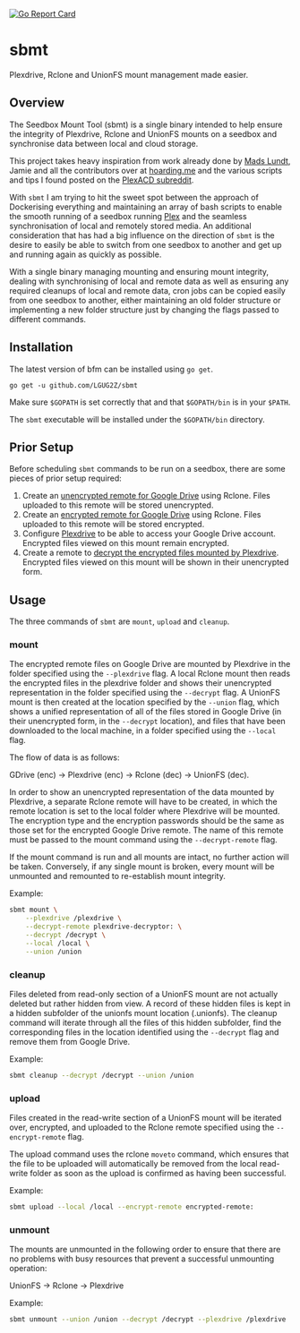 [![Go Report Card](https://goreportcard.com/badge/github.com/lgug2z/sbmt)](https://goreportcard.com/report/github.com/lgug2z/sbmt)

# sbmt
Plexdrive, Rclone and UnionFS mount management made easier.

## Overview
The Seedbox Mount Tool (sbmt) is a single binary intended to help ensure the integrity
of Plexdrive, Rclone and UnionFS mounts on a seedbox and synchronise data between local
and cloud storage.

This project takes heavy inspiration from work already done by [Mads Lundt](https://github.com/madslundt/docker-cloud-media-scripts),
Jamie and all the contributors over at [hoarding.me](https://hoarding.me/) and the various
scripts and tips I found posted on the [PlexACD subreddit](https://reddit.com/r/plexacd).

With `sbmt` I am trying to hit the sweet spot between the approach of Dockerising everything
and maintaining an array of bash scripts to enable the smooth running of a seedbox running
[Plex](https://plex.tv) and the seamless synchronisation of local and remotely stored media.
An additional consideration that has had a big influence on the direction of `sbmt` is
the desire to easily be able to switch from one seedbox to another and get up and running
again as quickly as possible.

With a single binary managing mounting and ensuring mount integrity, dealing with synchronising
of local and remote data as well as ensuring any required cleanups of local and remote data,
cron jobs can be copied easily from one seedbox to another, either maintaining an old folder
structure or implementing a new folder structure just by changing the flags passed to different
commands.

## Installation
The latest version of bfm can be installed using `go get`.

```
go get -u github.com/LGUG2Z/sbmt
```

Make sure `$GOPATH` is set correctly that and that `$GOPATH/bin` is in your `$PATH`.

The `sbmt` executable will be installed under the `$GOPATH/bin` directory.

## Prior Setup
Before scheduling `sbmt` commands to be run on a seedbox, there are some pieces of prior
setup required:

1. Create an [unencrypted remote for Google Drive](https://rclone.org/drive/) using Rclone. 
Files uploaded to this remote will be stored unencrypted.
2. Create an [encrypted remote for Google Drive](https://rclone.org/drive/) using Rclone.
Files uploaded to this remote will be stored encrypted.
3. Configure [Plexdrive](https://github.com/dweidenfeld/plexdrive) to be able to access your Google Drive account.
Encrypted files viewed on this mount remain encrypted.
4. Create a remote to [decrypt the encrypted files mounted by Plexdrive](https://github.com/dweidenfeld/plexdrive/issues/206).
Encrypted files viewed on this mount will be shown in their unencrypted form.

## Usage

The three commands of `sbmt` are `mount`, `upload` and `cleanup`.

### mount

The encrypted remote files on Google Drive are mounted by Plexdrive in the folder
specified using the `--plexdrive` flag. A local Rclone mount then reads the
encrypted files in the plexdrive folder and shows their unencrypted representation
in the folder specified using the `--decrypt` flag. A UnionFS mount is then
created at the location specified by the `--union` flag, which shows a unified
representation of all of the files stored in Google Drive (in their unencrypted
form, in the `--decrypt` location), and files that have been downloaded to
the local machine, in a folder specified using the `--local` flag.

The flow of data is as follows:

GDrive (enc) -> Plexdrive (enc) -> Rclone (dec) -> UnionFS (dec).

In order to show an unencrypted representation of the data mounted by Plexdrive,
a separate Rclone remote will have to be created, in which the remote location
is set to the local folder where Plexdrive will be mounted. The encryption type
and the encryption passwords should be the same as those set for the encrypted
Google Drive remote. The name of this remote must be passed to the mount command
using the `--decrypt-remote` flag.

If the mount command is run and all mounts are intact, no further action will be
taken. Conversely, if any single mount is broken, every mount will be unmounted
and remounted to re-establish mount integrity.

Example:

```bash
sbmt mount \
    --plexdrive /plexdrive \
    --decrypt-remote plexdrive-decryptor: \
    --decrypt /decrypt \
    --local /local \
    --union /union
```

### cleanup

Files deleted from read-only section of a UnionFS mount are not actually deleted but
rather hidden from view. A record of these hidden files is kept in a hidden subfolder of
the unionfs mount location (.unionfs). The cleanup command will iterate through all the
files of this hidden subfolder, find the corresponding files in the location identified
using the `--decrypt` flag and remove them from Google Drive.

Example:
```bash
sbmt cleanup --decrypt /decrypt --union /union
```

### upload

Files created in the read-write section of a UnionFS mount will be iterated over,
encrypted, and uploaded to the Rclone remote specified using the `--encrypt-remote`
flag.

The upload command uses the rclone `moveto` command, which ensures that the file
to be uploaded will automatically be removed from the local read-write folder as
soon as the upload is confirmed as having been successful.

Example:

```bash
sbmt upload --local /local --encrypt-remote encrypted-remote:
```

### unmount

The mounts are unmounted in the following order to ensure that there are no problems
with busy resources that prevent a successful unmounting operation:

UnionFS -> Rclone -> Plexdrive

Example:
```bash
sbmt unmount --union /union --decrypt /decrypt --plexdrive /plexdrive
```
